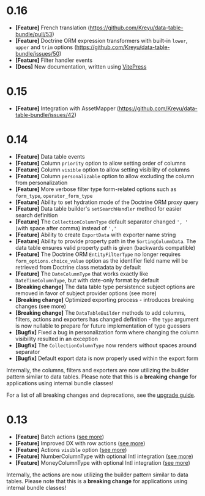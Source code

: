# 0.16

- **[Feature]** French translation (https://github.com/Kreyu/data-table-bundle/pull/53)
- **[Feature]** Doctrine ORM expression transformers with built-in `lower`, `upper` and `trim` options (https://github.com/Kreyu/data-table-bundle/issues/50)
- **[Feature]** Filter handler events
- **[Docs]** New documentation, written using [VitePress](https://vitepress.dev/)

# 0.15

- **[Feature]** Integration with AssetMapper (https://github.com/Kreyu/data-table-bundle/issues/42)

# 0.14

- **[Feature]** Data table events
- **[Feature]** Column `priority` option to allow setting order of columns
- **[Feature]** Column `visible` option to allow setting visibility of columns
- **[Feature]** Column `personalizable` option to allow excluding the column from personalization
- **[Feature]** More verbose filter type form-related options such as `form_type`, `operator_form_type`
- **[Feature]** Ability to set hydration mode of the Doctrine ORM proxy query
- **[Feature]** Data table builder's `setSearchHandler` method for easier search definition
- **[Feature]** The `CollectionColumnType` default separator changed `', '` (with space after comma) instead of `','`
- **[Feature]** Ability to create `ExportData` with exporter name string
- **[Feature]** Ability to provide property path in the `SortingColumnData`. The data table ensures valid property path is given (backwards compatible)
- **[Feature]** The Doctrine ORM `EntityFilterType` no longer requires `form_options.choice_value` option as the identifier field name will be retrieved from Doctrine class metadata by default
- **[Feature]** The `DateColumnType` that works exactly like `DateTimeColumnType`, but with date-only format by default
- **[Breaking change]** The data table type persistence subject options are removed in favor of subject provider options (see more)
- **[Breaking change]** Optimized exporting process - introduces breaking changes (see more)
- **[Breaking change]** The `DataTableBuilder` methods to add columns, filters, actions and exporters has changed definition - the `type` argument is now nullable to prepare for future implementation of type guessers
- **[Bugfix]** Fixed a bug in personalization form where changing the column visibility resulted in an exception
- **[Bugfix]** The `CollectionColumnType` now renders without spaces around separator
- **[Bugfix]** Default export data is now properly used within the export form 

Internally, the columns, filters and exporters are now utilizing the builder pattern similar to data tables.
Please note that this is a **breaking change** for applications using internal bundle classes!

For a list of all breaking changes and deprecations, see the [upgrade guide](../../../docs/upgrade-guide/0.14.md).

# 0.13

- **[Feature]** Batch actions ([see more](https://data-table-bundle.swroblewski.pl/features/actions/batch-actions/))
- **[Feature]** Improved DX with row actions ([see more](https://data-table-bundle.swroblewski.pl/features/actions/row-actions/))
- **[Feature]** Actions `visible` option ([see more](https://data-table-bundle.swroblewski.pl/reference/actions/types/action/#visible))
- **[Feature]** NumberColumnType with optional Intl integration ([see more](https://data-table-bundle.swroblewski.pl/reference/columns/types/number/))
- **[Feature]** MoneyColumnType with optional Intl integration ([see more](https://data-table-bundle.swroblewski.pl/reference/columns/types/money/))

Internally, the actions are now utilizing the builder pattern similar to data tables.
Please note that this is a **breaking change** for applications using internal bundle classes!
